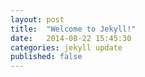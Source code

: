 ```yaml
---
layout: post
title:  "Welcome to Jekyll!"
date:   2014-08-22 15:45:30
categories: jekyll update
published: false
---
```

